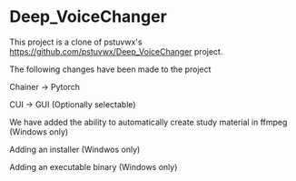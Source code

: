 # Deep_VoiceChanger
This project is a clone of pstuvwx's https://github.com/pstuvwx/Deep_VoiceChanger project.

The following changes have been made to the project

Chainer → Pytorch

CUI → GUI (Optionally selectable)

We have added the ability to automatically create study material in ffmpeg (Windows only)

Adding an installer (Windwos only)

Adding an executable binary (Windows only)
